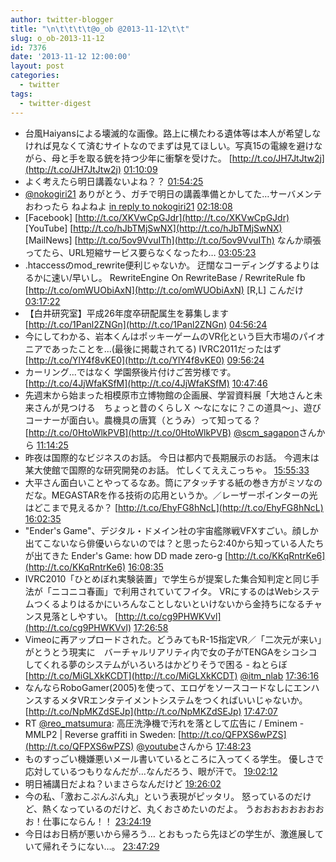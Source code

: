 ```yaml
---
author: twitter-blogger
title: "\n\t\t\t\t@o_ob @2013-11-12\t\t"
slug: o_ob-2013-11-12
id: 7376
date: '2013-11-12 12:00:00'
layout: post
categories:
  - twitter
tags:
  - twitter-digest
---
```


*   台風Haiyansによる壊滅的な画像。路上に横たわる遺体等は本人が希望しなければ見なくて済むサイトなのでまずは見てほしい。写真15の電線を避けながら、母と手を取る銃を持つ少年に衝撃を受けた。 [http://t.co/JH7JtJtw2j](http://t.co/JH7JtJtw2j) [01:10:09](http://twitter.com/o_ob/statuses/399932063660244992)
*   よく考えたら明日講義ないよね？？ [01:54:25](http://twitter.com/o_ob/statuses/399943206525087744)
*   [@nokogiri21](http://twitter.com/nokogiri21) ありがとう、ガチで明日の講義準備とかしてた…サーバメンテおわったら ねよねよ [in reply to nokogiri21](http://twitter.com/nokogiri21/statuses/399948903312666625) [02:18:08](http://twitter.com/o_ob/statuses/399949172989628416)
*   [Facebook] [http://t.co/XKVwCpGJdr](http://t.co/XKVwCpGJdr) [YouTube] [http://t.co/hJbTMjSwNX](http://t.co/hJbTMjSwNX) [MailNews] [http://t.co/5ov9VvuITh](http://t.co/5ov9VvuITh) なんか頑張ってたら、URL短縮サービス要らなくなったわ… [03:05:23](http://twitter.com/o_ob/statuses/399961064671952896)
*   .htaccessのmod_rewrite便利じゃないか。 迂闊なコーディングするよりはるかに速い/早いし。 RewriteEngine On RewriteBase / RewriteRule fb [http://t.co/omWUObiAxN](http://t.co/omWUObiAxN) [R,L] こんだけ [03:17:22](http://twitter.com/o_ob/statuses/399964078854004736)
*   【白井研究室】平成26年度卒研配属生を募集します [http://t.co/1Panl2ZNGn](http://t.co/1Panl2ZNGn) [04:56:24](http://twitter.com/o_ob/statuses/399989001743896576)
*   今にしてわかる、岩本くんはポッキーゲームのVR化という巨大市場のパイオニアであったことを...(最後に掲載されてる) IVRC2011だったはず [http://t.co/YlY4f8vKE0](http://t.co/YlY4f8vKE0) [09:56:24](http://twitter.com/o_ob/statuses/400064500876836865)
*   カーリング...ではなく 学園祭後片付けご苦労様です。 [http://t.co/4JjWfaKSfM](http://t.co/4JjWfaKSfM) [10:47:46](http://twitter.com/o_ob/statuses/400077428346732544)
*   先週末から始まった相模原市立博物館の企画展、学習資料展「大地さんと未来さんが見つける　ちょっと昔のくらしＸ ～なになに？この道具～」、遊びコーナーが面白い。農機具の唐箕（とうみ）って知ってる？ [http://t.co/0HtoWlkPVB](http://t.co/0HtoWlkPVB) [@scm_sagapon](http://twitter.com/scm_sagapon)さんから [11:14:25](http://twitter.com/o_ob/statuses/400084135454052353)
*   昨夜は国際的なビジネスのお話。 今日は都内で長期展示のお話。 今週末は某大使館で国際的な研究開発のお話。 忙しくてええこっちゃ。 [15:55:33](http://twitter.com/o_ob/statuses/400154882528649216)
*   大平さん面白いことやってるなあ。筒にアタッチする紙の巻き方がミソなのだな。MEGASTARを作る技術の応用というか。／レーザーポインターの光はどこまで見えるか？ [http://t.co/EhyFG8hNcL](http://t.co/EhyFG8hNcL) [16:02:35](http://twitter.com/o_ob/statuses/400156654873755650)
*   "Ender's Game"、デジタル・ドメイン社の宇宙艦隊戦VFXすごい。顔しか出てこないなら俳優いらないのでは？と思ったら2:40から知っている人たちが出てきた Ender's Game: how DD made zero-g [http://t.co/KKqRntrKe6](http://t.co/KKqRntrKe6) [16:08:35](http://twitter.com/o_ob/statuses/400158165666246656)
*   IVRC2010「ひとめぼれ実験装置」で学生らが提案した集合知判定と同じ手法が「ニコニコ春画」で利用されていてフイタ。 VRにするのはWebシステムつくるよりはるかにいろんなことしないといけないから金持ちになるチャンス見落としやすい。 [http://t.co/cg9PHWKVvl](http://t.co/cg9PHWKVvl) [17:26:58](http://twitter.com/o_ob/statuses/400177888239972352)
*   Vimeoに再アップロードされた。どうみてもR-15指定VR／「二次元が来い」がとうとう現実に　バーチャルリアリティ内で女の子がTENGAをシコシコしてくれる夢のシステムがいろいろはかどりそうで困る - ねとらぼ [http://t.co/MiGLXkKCDT](http://t.co/MiGLXkKCDT) [@itm_nlab](http://twitter.com/itm_nlab) [17:36:16](http://twitter.com/o_ob/statuses/400180228372185089)
*   なんならRoboGamer(2005)を使って、エロゲをソースコードなしにエンハンスするメタVRエンタテイメントシステムをつくればいいじゃないか。 [http://t.co/NpMKZdSEJp](http://t.co/NpMKZdSEJp) [17:47:07](http://twitter.com/o_ob/statuses/400182961519091712)
*   RT [@reo_matsumura](http://twitter.com/reo_matsumura): 高圧洗浄機で汚れを落として広告に / Eminem - MMLP2 | Reverse graffiti in Sweden: [http://t.co/QFPXS6wPZS](http://t.co/QFPXS6wPZS) [@youtube](http://twitter.com/youtube)さんから [17:48:23](http://twitter.com/o_ob/statuses/400183281250869248)
*   ものすっごい機嫌悪いメール書いているところに入ってくる学生。 優しさで応対しているつもりなんだが…なんだろう、眼が汗で。 [19:02:12](http://twitter.com/o_ob/statuses/400201854635626496)
*   明日補講日だよね？いまさらなんだけど [19:26:02](http://twitter.com/o_ob/statuses/400207853354356737)
*   今の私、「激おこぷんぷん丸」という表現がピッタリ。 怒っているのだけど、熱くなっているのだけど、丸くおさめたいのだよ。 うおおおおおおおおお！仕事にならん！！ [23:24:19](http://twitter.com/o_ob/statuses/400267820488859649)
*   今日はお日柄が悪いから帰ろう… とおもったら先ほどの学生が、激進展していて帰れそうにない…。 [23:47:29](http://twitter.com/o_ob/statuses/400273651544489984)